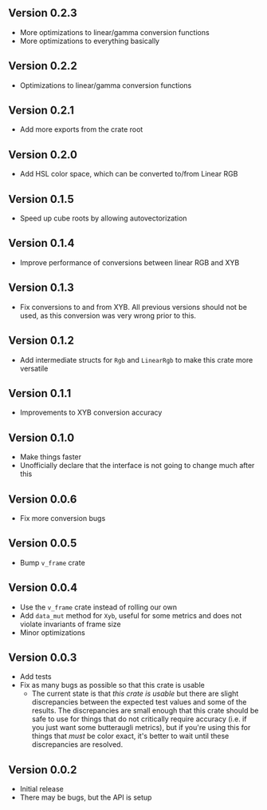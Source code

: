 ## Version 0.2.3

- More optimizations to linear/gamma conversion functions
- More optimizations to everything basically

## Version 0.2.2

- Optimizations to linear/gamma conversion functions

## Version 0.2.1

- Add more exports from the crate root

## Version 0.2.0

- Add HSL color space, which can be converted to/from Linear RGB

## Version 0.1.5

- Speed up cube roots by allowing autovectorization

## Version 0.1.4

- Improve performance of conversions between linear RGB and XYB

## Version 0.1.3

- Fix conversions to and from XYB. All previous versions should not be used, as this conversion was very wrong prior to this.

## Version 0.1.2

- Add intermediate structs for `Rgb` and `LinearRgb` to make this crate more versatile

## Version 0.1.1

- Improvements to XYB conversion accuracy

## Version 0.1.0

- Make things faster
- Unofficially declare that the interface is not going to change much after this

## Version 0.0.6

- Fix more conversion bugs

## Version 0.0.5

- Bump `v_frame` crate

## Version 0.0.4

- Use the `v_frame` crate instead of rolling our own
- Add `data_mut` method for `Xyb`, useful for some metrics and
  does not violate invariants of frame size
- Minor optimizations

## Version 0.0.3

- Add tests
- Fix as many bugs as possible so that this crate is usable
  - The current state is that _this crate is usable_ but there are slight discrepancies between the expected test values and some of the results. The discrepancies are small enough that this crate should be safe to use for things that do not critically require accuracy (i.e. if you just want some butteraugli metrics), but if you're using this for things that _must_ be color exact, it's better to wait until these discrepancies are resolved.

## Version 0.0.2

- Initial release
- There may be bugs, but the API is setup
